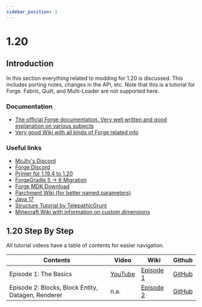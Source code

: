 ```yaml
---
sidebar_position: 1
---
```


# 1.20

## Introduction

In this section everything related to modding for 1.20 is discussed.
This includes porting notes, changes in the API, etc.
Note that this is a tutorial for Forge. Fabric, Quilt, and Multi-Loader are not supported here.

### Documentation

* [The official Forge documentation. Very well written and good explanation on various subjects](https://mcforge.readthedocs.org/en/latest/)
* [Very good Wiki with all kinds of Forge related info](https://forge.gemwire.uk/wiki/Main_Page)

### Useful links

* [McJty's Discord](https://discord.gg/knAXM4G)
* [Forge Discord](https://discord.gg/UvedJ9m)
* [Primer for 1.19.4 to 1.20](https://gist.github.com/ChampionAsh5357/cf818acc53ffea6f4387fe28c2977d56)
* [ForgeGradle 5 -> 6 Migration](https://gist.github.com/ChampionAsh5357/98b08c117cb2057d8029a8919c378a4c)
* [Forge MDK Download](https://files.minecraftforge.net/net/minecraftforge/forge/)
* [Parchment Wiki (for better named parameters)](https://parchmentmc.org/docs/getting-started)
* [Java 17](https://adoptium.net/)
* [Structure Tutorial by TelepathicGrunt](https://github.com/TelepathicGrunt/StructureTutorialMod)
* [Minecraft Wiki with information on custom dimensions](https://minecraft.fandom.com/wiki/Custom_dimension)

## 1.20 Step By Step

All tutorial videos have a table of contents for easier navigation.

| Contents                                           | Video                                   | Wiki                  | Github                                           |
|----------------------------------------------------|-----------------------------------------|-----------------------|--------------------------------------------------|
| Episode 1: The Basics                              | [YouTube](https://youtu.be/BpUbD0NXfp8) | [Episode 1](./ep1.md) | [GitHub](https://github.com/McJty/Tut4_1Basics)  | 
| Episode 2: Blocks, Block Entity, Datagen, Renderer | n.a.                                    | [Episode 2](./ep2.md) | [GitHub](https://github.com/McJty/Tut4_2Block)   | 

